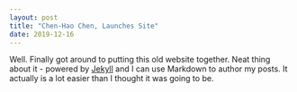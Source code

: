 ```yaml
---
layout: post
title: "Chen-Hao Chen, Launches Site"
date: 2019-12-16
---
```


Well. Finally got around to putting this old website together. Neat thing about it - powered by [Jekyll](http://jekyllrb.com) and I can use Markdown to author my posts. It actually is a lot easier than I thought it was going to be.
